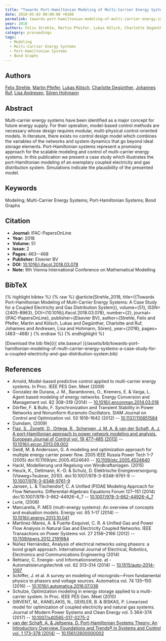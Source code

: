 ```yaml
---
title: "Towards Port-Hamiltonian Modeling of Multi-Carrier Energy Systems: A Case Study for a Coupled Electricity and Gas Distribution System"
date: 2018-05-03 00:00:00 +0100
permalink: towards-port-hamiltonian-modeling-of-multi-carrier-energy-systems-a-case-study-for-a-coupled-electricity-and-gas-distribution-system
year: 2018
authors: Felix Strehle, Martin Pfeifer, Lukas Kölsch, Charlotte Degünther, Johannes Ruf, Lisa Andresen, Sören Hohmann
category: proceedings
tags:
  - Modeling
  - Multi-Carrier Energy Systems
  - Port-Hamiltonian Systems
  - Bond Graphs
---
```

 
## Authors
[Felix Strehle](authors/felix-strehle), [Martin Pfeifer](authors/martin-pfeifer), [Lukas Kölsch](authors/lukas-kolsch), [Charlotte Degünther](authors/charlotte-degunther), [Johannes Ruf](authors/johannes-ruf), [Lisa Andresen](authors/lisa-andresen), [Sören Hohmann](authors/soren-hohmann)
 
## Abstract
Multi-carrier energy systems have been identified as a major concept for future energy supply. For their operation, model-based control methods are necessary whose design requires modular, multi-physical control-oriented models. In literature, there exists no control design model which combines the variables of the networks and system dynamics that go beyond ideal storage elements. Port-Hamiltonian systems represent a promising approach for the scalable modeling and control of multi-carrier energy systems. In this publication we present a case study which illustrates the port-Hamiltonian modeling of an exemplary coupled electricity and gas distribution system. Simulations indicate the plausibility of the presented model.
 
## Keywords
Modeling; Multi-Carrier Energy Systems; Port-Hamiltonian Systems; Bond Graphs
 
## Citation
- **Journal:** IFAC-PapersOnLine
- **Year:** 2018
- **Volume:** 51
- **Issue:** 2
- **Pages:** 463--468
- **Publisher:** Elsevier BV
- **DOI:** [10.1016/j.ifacol.2018.03.078](https://doi.org/10.1016/j.ifacol.2018.03.078)
- **Note:** 9th Vienna International Conference on Mathematical Modelling
 
## BibTeX
{% highlight bibtex %}
{% raw %}
@article{Strehle_2018,
  title={{Towards Port-Hamiltonian Modeling of Multi-Carrier Energy Systems: A Case Study for a Coupled Electricity and Gas Distribution System}},
  volume={51},
  ISSN={2405-8963},
  DOI={10.1016/j.ifacol.2018.03.078},
  number={2},
  journal={IFAC-PapersOnLine},
  publisher={Elsevier BV},
  author={Strehle, Felix and Pfeifer, Martin and Kölsch, Lukas and Degünther, Charlotte and Ruf, Johannes and Andresen, Lisa and Hohmann, Sören},
  year={2018},
  pages={463--468}
}
{% endraw %}
{% endhighlight %}
 
[Download the bib file]({{ site.baseurl }}/assets/bib/towards-port-hamiltonian-modeling-of-multi-carrier-energy-systems-a-case-study-for-a-coupled-electricity-and-gas-distribution-system.bib)
 
## References
- Arnold, Model-based predictive control applied to multi-carrier energy systems. In Proc. IEEE PES Gen. Meet (2009)
- Gonzalez de Durana, J. M., Barambones, O., Kremers, E. & Varga, L. Agent based modeling of energy networks. Energy Conversion and Management vol. 82 308–319 (2014) -- [10.1016/j.enconman.2014.03.018](https://doi.org/10.1016/j.enconman.2014.03.018)
- Dörfler, F. & Bullo, F. Synchronization and Transient Stability in Power Networks and Nonuniform Kuramoto Oscillators. SIAM Journal on Control and Optimization vol. 50 1616–1642 (2012) -- [10.1137/110851584](https://doi.org/10.1137/110851584)
- Duindam, (2009)
- [Fiaz, S., Zonetti, D., Ortega, R., Scherpen, J. M. A. & van der Schaft, A. J. A port-Hamiltonian approach to power network modeling and analysis. European Journal of Control vol. 19 477–485 (2013)](a-port-hamiltonian-approach-to-power-network-modeling-and-analysis) -- [10.1016/j.ejcon.2013.09.002](https://doi.org/10.1016/j.ejcon.2013.09.002)
- Geidl, M. & Andersson, G. A modeling and optimization approach for multiple energy carrier power flow. 2005 IEEE Russia Power Tech 1–7 (2005) doi:10.1109/ptc.2005.4524640 -- [10.1109/ptc.2005.4524640](https://doi.org/10.1109/ptc.2005.4524640)
- Hackl, Modellierung und Regelung von Windkraftanlagen. (2015)
- Heuck, K., Dettmann, K.-D. & Schulz, D. Elektrische Energieversorgung. (Vieweg+Teubner, 2010). doi:10.1007/978-3-8348-9761-9 -- [10.1007/978-3-8348-9761-9](https://doi.org/10.1007/978-3-8348-9761-9)
- Jansen, L. & Tischendorf, C. A Unified (P)DAE Modeling Approach for Flow Networks. Differential-Algebraic Equations Forum 127–151 (2014) doi:10.1007/978-3-662-44926-4_7 -- [10.1007/978-3-662-44926-4_7](https://doi.org/10.1007/978-3-662-44926-4_7)
- Lurie, (2008)
- Mancarella, P. MES (multi-energy systems): An overview of concepts and evaluation models. Energy vol. 65 1–17 (2014) -- [10.1016/j.energy.2013.10.041](https://doi.org/10.1016/j.energy.2013.10.041)
- Martinez-Mares, A. & Fuerte-Esquivel, C. R. A Unified Gas and Power Flow Analysis in Natural Gas and Electricity Coupled Networks. IEEE Transactions on Power Systems vol. 27 2156–2166 (2012) -- [10.1109/tpwrs.2012.2191984](https://doi.org/10.1109/tpwrs.2012.2191984)
- Núñez Hernández, Analysis of electrical networks using phasors: a bond graph approach. International Journal of Electrical, Robotics, Electronics and Communications Engineering (2014)
- Rehtanz, C. Energie- und Informationsnetze. at - Automatisierungstechnik vol. 62 313–314 (2014) -- [10.1515/auto-2014-1097](https://doi.org/10.1515/auto-2014-1097)
- Schiffer, J. et al. A survey on modeling of microgrids—From fundamental physics to phasors and voltage sources. Automatica vol. 74 135–150 (2016) -- [10.1016/j.automatica.2016.07.036](https://doi.org/10.1016/j.automatica.2016.07.036)
- Schulze, Optimization modeling in energy storage applied to a multi-carrier system. In Proc. IEEE PES Gen. Meet (2010)
- SIRVENT, M., KANELAKIS, N., GEIßLER, B. & BISKAS, P. Linearized model for optimization of coupled electricity and natural gas systems. Journal of Modern Power Systems and Clean Energy vol. 5 364–374 (2017) -- [10.1007/s40565-017-0275-2](https://doi.org/10.1007/s40565-017-0275-2)
- [van der Schaft, A. & Jeltsema, D. Port-Hamiltonian Systems Theory: An Introductory Overview. Foundations and Trends® in Systems and Control vol. 1 173–378 (2014)](port-hamiltonian-systems-theory-an-introductory-overview) -- [10.1561/2600000002](https://doi.org/10.1561/2600000002)

